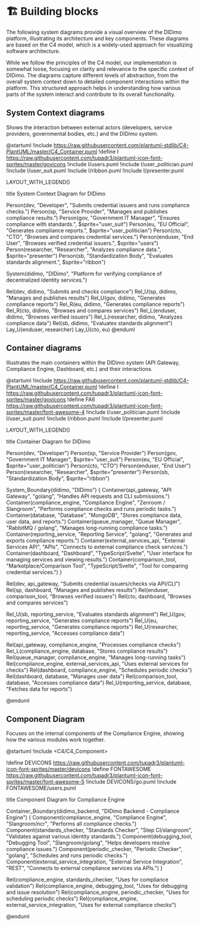 # 🏗️ Building blocks

The following system diagrams provide a visual overview of the DIDimo platform, illustrating its architecture and key components. These diagrams are based on the C4 model, which is a widely-used approach for visualizing software architecture.

While we follow the principles of the C4 model, our implementation is somewhat loose, focusing on clarity and relevance to the specific context of DIDimo. The diagrams capture different levels of abstraction, from the overall system context down to detailed component interactions within the platform. This structured approach helps in understanding how various parts of the system interact and contribute to its overall functionality.


## System Context diagrams

Shows the interaction between external actors (developers, service providers, governmental bodies, etc.) and the DIDimo system.

@startuml
!include https://raw.githubusercontent.com/plantuml-stdlib/C4-PlantUML/master/C4_Container.puml
!define I https://raw.githubusercontent.com/tupadr3/plantuml-icon-font-sprites/master/govicons
!include I/users.puml
!include I/user_politician.puml
!include I/user_suit.puml
!include I/ribbon.puml
!include I/presenter.puml

LAYOUT_WITH_LEGEND()

title System Context Diagram for DIDimo

Person(dev, "Developer", "Submits credential issuers and runs compliance checks.")
Person(sp, "Service Provider", "Manages and publishes compliance results.")
Person(gov, "Government IT Manager", "Ensures compliance with standards.", $sprite="user_suit")
Person(eu, "EU Official", "Generates compliance reports.", $sprite="user_politician")
Person(cto, "CTO", "Browses and compares credential services.")
Person(enduser, "End User", "Browses verified credential issuers.", $sprite="users")
Person(researcher, "Researcher", "Analyzes compliance data.", $sprite="presenter")
Person(sb, "Standardization Body", "Evaluates standards alignment.", $sprite="ribbon")

System(didimo, "DIDimo", "Platform for verifying compliance of decentralized identity services.")

Rel(dev, didimo, "Submits and checks compliance")
Rel_U(sp, didimo, "Manages and publishes results")
Rel_U(gov, didimo, "Generates compliance reports")
Rel_R(eu, didimo, "Generates compliance reports")
Rel_R(cto, didimo, "Browses and compares services")
Rel_L(enduser, didimo, "Browses verified issuers")
Rel_L(researcher, didimo, "Analyzes compliance data")
Rel(sb, didimo, "Evaluates standards alignment")
Lay_U(enduser, researcher)
Lay_U(cto, eu)
@enduml

## Container diagrams
Illustrates the main containers within the DIDimo system (API Gateway, Compliance Engine, Dashboard, etc.) and their interactions.

@startuml
!include https://raw.githubusercontent.com/plantuml-stdlib/C4-PlantUML/master/C4_Container.puml
!define I https://raw.githubusercontent.com/tupadr3/plantuml-icon-font-sprites/master/govicons
!define FA6 https://raw.githubusercontent.com/tupadr3/plantuml-icon-font-sprites/master/font-awesome-4
!include I/user_politician.puml
!include I/user_suit.puml
!include I/ribbon.puml
!include I/presenter.puml

LAYOUT_WITH_LEGEND()

title Container Diagram for DIDimo

Person(dev, "Developer")
Person(sp, "Service Provider")
Person(gov, "Government IT Manager", $sprite="user_suit")
Person(eu, "EU Official", $sprite="user_politician")
Person(cto, "CTO")
Person(enduser, "End User")
Person(researcher, "Researcher", $sprite="presenter")
Person(sb, "Standardization Body", $sprite="ribbon")

System_Boundary(didimo, "DIDimo") {
    Container(api_gateway, "API Gateway", "golang", "Handles API requests and CLI submissions.")
    Container(compliance_engine, "Compliance Engine", "Zenroom / Slangroom", "Performs compliance checks and runs periodic tasks.")
    Container(database, "Database", "MongoDB", "Stores compliance data, user data, and reports.")
    Container(queue_manager, "Queue Manager", "RabbitMQ / golang", "Manages long-running compliance tasks.")
    Container(reporting_service, "Reporting Service", "golang", "Generates and exports compliance reports.")
    Container(external_services_api, "External Services API", "APIs", "Connects to external compliance check services.")
    Container(dashboard, "Dashboard", "TypeScript/Svelte", "User interface for managing services and viewing results.")
    Container(comparison_tool, "Marketplace/Comparison Tool", "TypeScript/Svelte", "Tool for comparing credential services.")
}

Rel(dev, api_gateway, "Submits credential issuers/checks via API/CLI")
Rel(sp, dashboard, "Manages and publishes results")
Rel(enduser, comparison_tool, "Browses verified issuers")
Rel(cto, dashboard, "Browses and compares services")

Rel_U(sb, reporting_service, "Evaluates standards alignment")
Rel_U(gov, reporting_service, "Generates compliance reports")
Rel_U(eu, reporting_service, "Generates compliance reports")
Rel_U(researcher, reporting_service, "Accesses compliance data")

Rel(api_gateway, compliance_engine, "Processes compliance checks")
Rel_L(compliance_engine, database, "Stores compliance results")
Rel(queue_manager, compliance_engine, "Manages long-running tasks")
Rel(compliance_engine, external_services_api, "Uses external services for checks")
Rel(dashboard, compliance_engine, "Schedules periodic checks")
Rel(dashboard, database, "Manages user data")
Rel(comparison_tool, database, "Accesses compliance data")
Rel_U(reporting_service, database, "Fetches data for reports")

@enduml



## Component Diagram
Focuses on the internal components of the Compliance Engine, showing how the various modules work together.

@startuml
!include <C4/C4_Component>

!define DEVICONS https://raw.githubusercontent.com/tupadr3/plantuml-icon-font-sprites/master/devicons
!define FONTAWESOME https://raw.githubusercontent.com/tupadr3/plantuml-icon-font-sprites/master/font-awesome-5
!include DEVICONS/go.puml
!include FONTAWESOME/users.puml

title Component Diagram for Compliance Engine

Container_Boundary(didimo_backend, "DIDimo Backend - Compliance Engine") {
    Component(compliance_engine, "Compliance Engine", "Slangroom/ncr", "Performs all compliance checks.")
    Component(standards_checker, "Standards Checker", "Step CI/slangroom", "Validates against various identity standards.")
    Component(debugging_tool, "Debugging Tool", "Slangroom/golang", "Helps developers resolve compliance issues.")
    Component(periodic_checker, "Periodic Checker", "golang", "Schedules and runs periodic checks.")
    Component(external_service_integration, "External Service Integration", "REST", "Connects to external compliance services via APIs.")
}

Rel(compliance_engine, standards_checker, "Uses for compliance validation")
Rel(compliance_engine, debugging_tool, "Uses for debugging and issue resolution")
Rel(compliance_engine, periodic_checker, "Uses for scheduling periodic checks")
Rel(compliance_engine, external_service_integration, "Uses for external compliance checks")

@enduml


